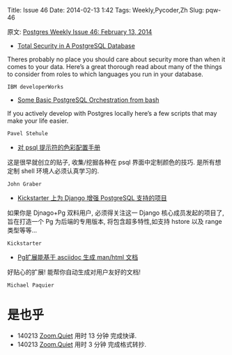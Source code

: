 Title: Issue 46
Date: 2014-02-13 1:42
Tags: Weekly,Pycoder,Zh 
Slug: pqw-46


原文: [Postgres Weekly Issue 46: February 13, 2014](http://postgresweekly.com/issues/46)

- [Total Security in A PostgreSQL Database](http://www.ibm.com/developerworks/library/os-postgresecurity/?utm_source=postgresweekly&utm_medium=email)

Theres probably no place you should care about security more than when it comes to your data. Here’s a great thorough read about many of the things to consider from roles to which languages you run in your database.

`IBM developerWorks`

- [Some Basic PostgreSQL Orchestration from bash](http://okbob.blogspot.com/2013/12/some-basic-postgresql-orchestration.html?utm_source=postgresweekly&utm_medium=email)

If you actively develop with Postgres locally here’s a few scripts that may make your life easier.

`Pavel Stehule`

- [对 psql 提示符的色彩配置手册](http://i-dba.blogspot.de/2014/02/colorizing-psql-prompt-guide.html?utm_source=postgresweekly&utm_medium=email)


这是很早就创立的贴子,
收集/挖掘各种在 psql 界面中定制颜色的技巧.
是所有想定制 shell 环境人必须认真学习的.


`John Graber`

- [Kickstarter 上为 Django 增强 PostgreSQL 支持的项目](https://www.kickstarter.com/projects/mjtamlyn/improved-postgresql-support-in-django?utm_source=postgresweekly&utm_medium=email)

如果你是 Djnago+Pg 双料用户,
必须得关注这一 Django 核心成员发起的项目了,
旨在打造一个 Pg 为后端的专用版本,
将包含超多特性,如支持 hstore 以及 range 类型等等...

`Kickstarter`

- [Pg扩展能基于 asciidoc 生成 man/html 文档](http://michael.otacoo.com/postgresql-2/generate-man-and-html-with-asciidoc-in-a-postgres-extension/?utm_source=postgresweekly&utm_medium=email)

好贴心的扩展!
能帮你自动生成对用户友好的文档!

`Michael Paquier`

# 是也乎

- 140213 [Zoom.Quiet](http://zoomquiet.org/) 用时 13 分钟 完成快译.
- 140213 [Zoom.Quiet](http://zoomquiet.org/) 用时 3 分钟 完成格式转抄.

 
